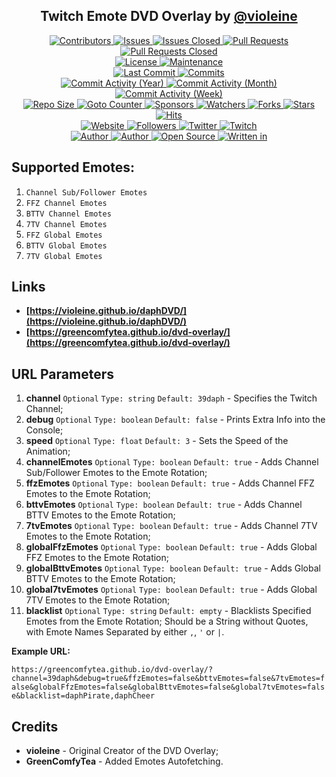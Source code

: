 <p align="center">
	<h2 align="center"><b>Twitch Emote DVD Overlay by <a href="https://github.com/violeine">@violeine</a></b></h2>
</p>
<p align="center">
	<a href="https://github.com/greencomfytea/dvd-overlay/graphs/contributors">
		<img alt="Contributors" src="https://custom-icon-badges.demolab.com/github/contributors/greencomfytea/dvd-overlay?logo=person-add" />
	</a>
	<a href="https://github.com/greencomfytea/dvd-overlay/issues">
		<img alt="Issues" src="https://custom-icon-badges.demolab.com/github/issues/greencomfytea/dvd-overlay?logo=issue-opened" />
	</a>
	<a href="https://github.com/greencomfytea/dvd-overlay/issues">
		<img alt="Issues Closed" src="https://custom-icon-badges.demolab.com/github/issues-closed/greencomfytea/dvd-overlay?logo=issue-closed" />
	</a>
	<a href="https://github.com/greencomfytea/dvd-overlay/pulls">
		<img alt="Pull Requests" src="https://custom-icon-badges.demolab.com/github/issues-pr/greencomfytea/dvd-overlay?logo=git-pull-request" />
	</a>
	<a href="https://github.com/greencomfytea/dvd-overlay/pulls">
		<img alt="Pull Requests Closed" src="https://custom-icon-badges.demolab.com/github/issues-pr-closed/greencomfytea/dvd-overlay?logo=git-pull-request-closed" />
	</a>
<br>
	<a href="https://github.com/greencomfytea/dvd-overlay/blob/main/LICENSE">
		<img alt="License" src="https://custom-icon-badges.demolab.com/github/license/greencomfytea/dvd-overlay?logo=law" />
	</a>
	<a href="">
		<img alt="Maintenance" src="https://custom-icon-badges.demolab.com/maintenance/yes/2023?logo=tools" />
	</a>
<br>
	<a href="https://github.com/greencomfytea/dvd-overlay/commits/main">
		<img alt="Last Commit" src="https://custom-icon-badges.demolab.com/github/last-commit/greencomfytea/dvd-overlay?logo=git-commit" />
	</a>
<a href="https://github.com/greencomfytea/dvd-overlay/commits/main">
		<img alt="Commits" src="https://custom-icon-badges.demolab.com/github/commit-activity/t/greencomfytea/dvd-overlay?logo=git-commit" />
	</a>
<br>
	<a href="https://github.com/greencomfytea/dvd-overlay/graphs/commit-activity">
		<img alt="Commit Activity (Year)" src="https://custom-icon-badges.demolab.com/github/commit-activity/y/greencomfytea/dvd-overlay?logo=pulse" />
	</a>
	<a href="https://github.com/greencomfytea/dvd-overlay/graphs/commit-activity">
		<img alt="Commit Activity (Month)" src="https://custom-icon-badges.demolab.com/github/commit-activity/m/greencomfytea/dvd-overlay?logo=pulse" />
	</a>
	<a href="https://github.com/greencomfytea/dvd-overlay/graphs/commit-activity">
		<img alt="Commit Activity (Week)" src="https://custom-icon-badges.demolab.com/github/commit-activity/w/greencomfytea/dvd-overlay?logo=pulse" />
	</a>
<br>
	<a href="">
		<img alt="Repo Size" src="https://custom-icon-badges.demolab.com/github/repo-size/greencomfytea/dvd-overlay?logo=database" />
	</a>
	<a href="">
		<img alt="Goto Counter" src="https://custom-icon-badges.demolab.com/github/search/greencomfytea/dvd-overlay/goto?logo=git-compare" />
	</a>
	<a href="https://github.com/sponsors/greencomfytea">
		<img alt="Sponsors" src="https://custom-icon-badges.demolab.com/github/sponsors/greencomfytea?logo=heart" />
	</a>
	<a href="https://github.com/GreenComfyTea/dvd-overlay/watchers">
		<img alt="Watchers" src="https://custom-icon-badges.demolab.com/github/watchers/greencomfytea/dvd-overlay?logo=eye" />
	</a>
	<a href="https://github.com/greencomfytea/dvd-overlay/forks">
		<img alt="Forks" src="https://custom-icon-badges.demolab.com/github/forks/greencomfytea/dvd-overlay?logo=repo-forked" />
	</a>
	<a href="https://github.com/greencomfytea/dvd-overlay/stargazers">
		<img alt="Stars" src="https://custom-icon-badges.demolab.com/github/stars/greencomfytea/dvd-overlay?logo=star" />
	</a>
	<a href="https://github.com/greencomfytea/dvd-overlay/graphs/traffic">
		<img alt="Hits" src="https://custom-icon-badges.demolab.com/endpoint?url=https://hits.dwyl.com/greencomfytea/dvd-overlay.json?color=blue&logo=eye" />
	</a>
<br>
	<a href="https://greencomfytea.github.io/dvd-overlay/">
		<img alt="Website" src="https://custom-icon-badges.demolab.com/website?down_color=red&down_message=down&up_color=brightgreen&up_message=up&url=https://greencomfytea.github.io/dvd-overlay/?logo=link" />
	</a>
	<a href="https://github.com/greencomfytea?tab=followers">
		<img alt="Followers" src="https://custom-icon-badges.demolab.com/github/followers/greencomfytea?logo=people" />
	</a>
	<a href="https://twitter.com/greencomfytea">
		<img alt="Twitter" src="https://img.shields.io/twitter/follow/greencomfytea?logo=twitter" />
	</a>
	<a href="https://www.twitch.tv/greencomfytea">
		<img alt="Twitch" src="https://img.shields.io/twitch/status/greencomfytea?logo=twitch" />
	</a>
<br>
	<a href="https://github.com/violeine">
		<img alt="Author" src="https://custom-icon-badges.demolab.com/badge/author-violeine-blue?logo=person" />
	</a>
  <a href="https://github.com/greencomfytea">
		<img alt="Author" src="https://custom-icon-badges.demolab.com/badge/contributor-GreenComfyTea-green?logo=person" />
	</a>
	<a href="https://github.com/topics/open-source">
		<img alt="Open Source" src="https://img.shields.io/badge/open%20source-%3F-yellow?logo=openvpn" />
	</a>
	<a href="https://www.javascript.com">
		<img alt="Written in" src="https://custom-icon-badges.demolab.com/badge/written in-html | css | js-fcdc00?logo=terminal" />
	</a>
</p>

## Supported Emotes:
1. `Channel Sub/Follower Emotes`
2. `FFZ Channel Emotes`
3. `BTTV Channel Emotes`
4. `7TV Channel Emotes`
5. `FFZ Global Emotes`
6. `BTTV Global Emotes`
7. `7TV Global Emotes`

## Links
* **[https://violeine.github.io/daphDVD/](https://violeine.github.io/daphDVD/)**
* **[https://greencomfytea.github.io/dvd-overlay/](https://greencomfytea.github.io/dvd-overlay/)**

## URL Parameters
1. **channel** `Optional` `Type: string` `Default: 39daph` - Specifies the Twitch Channel;
2. **debug** `Optional` `Type: boolean` `Default: false` - Prints Extra Info into the Console;
3. **speed** `Optional` `Type: float` `Default: 3` - Sets the Speed of the Animation;
4. **channelEmotes** `Optional` `Type: boolean` `Default: true` - Adds Channel Sub/Follower Emotes to the Emote Rotation;
5. **ffzEmotes** `Optional` `Type: boolean` `Default: true` - Adds Channel FFZ Emotes to the Emote Rotation;
6. **bttvEmotes** `Optional` `Type: boolean` `Default: true` - Adds Channel BTTV Emotes to the Emote Rotation;
7. **7tvEmotes** `Optional` `Type: boolean` `Default: true` - Adds Channel 7TV Emotes to the Emote Rotation;
8. **globalFfzEmotes** `Optional` `Type: boolean` `Default: true` - Adds Global FFZ Emotes to the Emote Rotation;
9. **globalBttvEmotes** `Optional` `Type: boolean` `Default: true` - Adds Global BTTV Emotes to the Emote Rotation;
10. **global7tvEmotes** `Optional` `Type: boolean` `Default: true` - Adds Global 7TV Emotes to the Emote Rotation;
11. **blacklist** `Optional` `Type: string` `Default: empty` - Blacklists Specified Emotes from the Emote Rotation; Should be a String without Quotes, with Emote Names Separated by either `,`, `'` or `|`.

**Example URL:**

`https://greencomfytea.github.io/dvd-overlay/?channel=39daph&debug=true&ffzEmotes=false&bttvEmotes=false&7tvEmotes=false&globalFfzEmotes=false&globalBttvEmotes=false&global7tvEmotes=false&blacklist=daphPirate,daphCheer`

</details>


## Credits
+ **violeine** - Original Creator of the DVD Overlay;
+ **GreenComfyTea** - Added Emotes Autofetching.   
